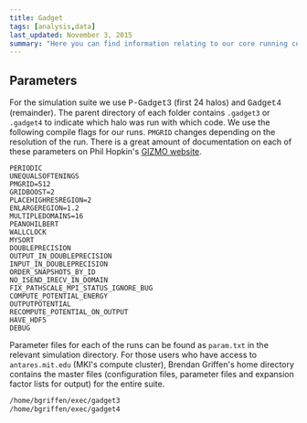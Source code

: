 ```yaml
---
title: Gadget
tags: [analysis,data]
last_updated: November 3, 2015
summary: "Here you can find information relating to our core running code; Gadget."
---
```


## Parameters

For the simulation suite we use <span style="font-family:Courier">P-Gadget3</span> (first 24 halos) and <span style="font-family:Courier">Gadget4</span> (remainder). The parent directory of each folder contains `.gadget3` or `.gadget4` to indicate which halo was run with which code. We use the following compile flags for our runs. `PMGRID` changes depending on the resolution of the run. There is a great amount of documentation on each of these parameters on Phil Hopkin's [GIZMO website](http://www.tapir.caltech.edu/~phopkins/Site/GIZMO_files/gizmo_documentation.html).

```Text
PERIODIC  
UNEQUALSOFTENINGS  
PMGRID=512  
GRIDBOOST=2  
PLACEHIGHRESREGION=2  
ENLARGEREGION=1.2  
MULTIPLEDOMAINS=16  
PEANOHILBERT  
WALLCLOCK  
MYSORT  
DOUBLEPRECISION  
OUTPUT_IN_DOUBLEPRECISION  
INPUT_IN_DOUBLEPRECISION  
ORDER_SNAPSHOTS_BY_ID  
NO_ISEND_IRECV_IN_DOMAIN  
FIX_PATHSCALE_MPI_STATUS_IGNORE_BUG  
COMPUTE_POTENTIAL_ENERGY  
OUTPUTPOTENTIAL  
RECOMPUTE_POTENTIAL_ON_OUTPUT  
HAVE_HDF5  
DEBUG  
```

Parameter files for each of the runs can be found as `param.txt` in the relevant simulation directory. For those users who have access to `antares.mit.edu` (MKI's compute cluster), Brendan Griffen's home directory contains the master files (configuration files, parameter files and expansion factor lists for output) for the entire suite.

```bash
/home/bgriffen/exec/gadget3
/home/bgriffen/exec/gadget4
```